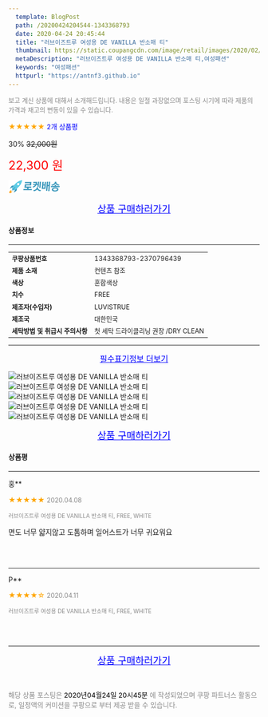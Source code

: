```yaml
---
  template: BlogPost
  path: /20200424204544-1343368793
  date: 2020-04-24 20:45:44
  title: "러브이즈트루 여성용 DE VANILLA 반소매 티"
  thumbnail: https://static.coupangcdn.com/image/retail/images/2020/02/07/16/4/0f01869a-2455-4c25-b81a-1d68a6a72083.jpg
  metaDescription: "러브이즈트루 여성용 DE VANILLA 반소매 티,여성패션"
  keywords: "여성패션"
  httpurl: "https://antnf3.github.io"
---
```

  
<span style="color: #888;font-size:0.8rem">보고 계신 상품에 대해서 소개해드립니다.
내용은 일절 과장없으며 포스팅 시기에 따라 제품의 가격과 재고의 변동이 있을 수 있습니다.</span>
  
<span style="color: orange;">★★★★★</span> <span style="color: blue;font-size: 0.85rem;">2개 상품평</span>

<span style="font-size: 0.9rem">30%</span> <span style="font-size: 0.9rem">~~32,000원~~</span>

<span style="color: red;font-size: 1.5rem;">22,300 원</span>

![로켓배송](/assets/rocket_logo.png)

<p align="center"><a href="http://me2.do/x9QU3MdV" style="font-size: 1.2rem; color: blue;">상품 구매하러가기</a></p>

#### 상품정보

---

|                  |                       |
| ---------------- | --------------------- |
| **<span style="font-size:0.8rem;">쿠팡상품번호</span>** | <span style="font-size:0.8rem;">1343368793-2370796439</span> |
| **<span style="font-size:0.8rem;">제품 소재</span>**    | <span style="font-size:0.8rem;">컨텐츠 참조</span>        |
| **<span style="font-size:0.8rem;">색상</span>**    | <span style="font-size:0.8rem;">혼합색상</span>        |
| **<span style="font-size:0.8rem;">치수</span>**    | <span style="font-size:0.8rem;">FREE</span>        |
| **<span style="font-size:0.8rem;">제조자(수입자)</span>**    | <span style="font-size:0.8rem;">LUVISTRUE</span>        |
| **<span style="font-size:0.8rem;">제조국</span>**    | <span style="font-size:0.8rem;">대한민국</span>        |
| **<span style="font-size:0.8rem;">세탁방법 및 취급시 주의사항</span>**    | <span style="font-size:0.8rem;">첫 세탁 드라이클리닝 권장 /DRY CLEAN</span>        |




---

<p align="center"><a href="http://me2.do/x9QU3MdV" style="font-size: 1rem; color: blue;">필수표기정보 더보기</a></p>

![러브이즈트루 여성용 DE VANILLA 반소매 티](http://thumbnail7.coupangcdn.com/thumbnails/remote/q89/image/retail/images/2020/02/10/16/2/c5b4d557-685d-4c4d-a42c-be0677569eef.jpg)
![러브이즈트루 여성용 DE VANILLA 반소매 티](http://thumbnail7.coupangcdn.com/thumbnails/remote/q89/image/retail/images/2020/02/10/16/2/5a271b8a-2cd4-42a9-843a-107995f51fd0.jpg)
![러브이즈트루 여성용 DE VANILLA 반소매 티](http://thumbnail8.coupangcdn.com/thumbnails/remote/q89/image/retail/images/2020/02/10/16/1/c904cefd-1390-4ae1-84ec-c6e3fd4cd61e.jpg)
![러브이즈트루 여성용 DE VANILLA 반소매 티](http://thumbnail10.coupangcdn.com/thumbnails/remote/q89/image/retail/images/2020/02/10/16/8/0dd93057-e19a-48ac-a16a-3b53478db6ec.jpg)
![러브이즈트루 여성용 DE VANILLA 반소매 티](http://thumbnail7.coupangcdn.com/thumbnails/remote/q89/image/retail/images/2020/02/10/16/8/64273e62-8a3d-4134-a765-013b45c5c624.jpg)

<p align="center"><a href="http://me2.do/x9QU3MdV" style="font-size: 1.2rem; color: blue;">상품 구매하러가기</a></p>

#### 상품평
  
---
  
홍**
    
<span style="color: orange;">★★★★★</span> <span style="font-size:0.8rem;color: #888;">2020.04.08</span>
    
<span style="color: #888;font-size:0.7rem">러브이즈트루 여성용 DE VANILLA 반소매 티, FREE, WHITE</span>
    

    
<span style="font-size: 0.9rem;">면도 너무 얇지않고 도톰하며 일어스트가 너무 귀요워요</span>
    
<br>
<br>

---
  
P**
    
<span style="color: orange;">★★★★☆</span> <span style="font-size:0.8rem;color: #888;">2020.04.11</span>
    
<span style="color: #888;font-size:0.7rem">러브이즈트루 여성용 DE VANILLA 반소매 티, FREE, WHITE</span>
    

    

    
<br>
<br>


  
---
  
<p align="center"><a href="http://me2.do/x9QU3MdV" style="font-size: 1.2rem; color: blue;">상품 구매하러가기</a></p>
  
<br>
  
<span style="font-size: 0.85rem; color: #888;">해당 상품 포스팅은 <span style="color: #000;"> 2020년04월24일 20시45분 </span> 에 작성되었으며 쿠팡 파트너스 활동으로, 일정액의 커미션을 쿠팡으로 부터 제공 받을 수 있습니다.</span>